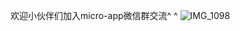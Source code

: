 
欢迎小伙伴们加入micro-app微信群交流^ ^
![IMG_1098](https://github.com/user-attachments/assets/d6715819-6d98-4189-9bd4-93f6838aaaaf)












